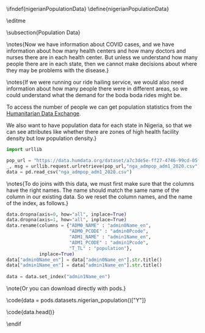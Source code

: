 \ifndef{nigerianPopulationData}
\define{nigerianPopulationData}

\editme

\subsection{Population Data}

\notes{Now we have information about COVID cases, and we have information about how many health centers and how many doctors and nurses there are in each health center. But unless we understand how many people there are in each state, then we cannot make decisions about where they may be problems with the disease.}

\notes{If we were running our ride hailing service, we would also need information about how many people there were in different areas, so we could understand what the demand for the boda boda rides might be.

To access the number of people we can get population statistics from the [Humanitarian Data Exchange](https://data.humdata.org/).

We also want to have population data for each state in Nigeria, so that we can see attributes like whether there are zones of high health facility density but low population density.}


```python
import urllib

pop_url = "https://data.humdata.org/dataset/a7c3de5e-ff27-4746-99cd-05f2ad9b1066/resource/d9fc551a-b5e4-4bed-9d0d-b047b6961817/download/nga_admpop_adm1_2020.csv"
_, msg = urllib.request.urlretrieve(pop_url,"nga_admpop_adm1_2020.csv")
data = pd.read_csv("nga_admpop_adm1_2020.csv")
```

\notes{To do joins with this data, we must first make sure that the columns have the right names. The name should match the same name of the column in our existing data. So we reset the column names, and the name of the index, as follows.}

```python
data.dropna(axis=0, how="all", inplace=True)
data.dropna(axis=1, how="all", inplace=True)
data.rename(columns = {"ADM0_NAME" : "admin0Name_en", 
                       "ADM0_PCODE" : "admin0Pcode", 
                       "ADM1_NAME" : "admin1Name_en", 
                       "ADM1_PCODE" : "admin1Pcode", 
                       "T_TL" : "population"},
            inplace=True)
data["admin0Name_en"] = data["admin0Name_en"].str.title()
data["admin1Name_en"] = data["admin1Name_en"].str.title()
    
data = data.set_index("admin1Name_en")
```

\note{Or you can download directly with pods.}

\code{data = pods.datasets.nigerian_population()["Y"]}

\code{data.head()}


\endif
